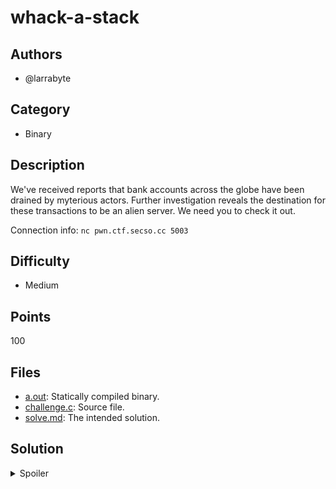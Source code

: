 # whack-a-stack

## Authors

- @larrabyte

## Category

- Binary

## Description

We've received reports that bank accounts across the globe have been drained by myterious actors.
Further investigation reveals the destination for these transactions to be an alien server.
We need you to check it out.

Connection info: `nc pwn.ctf.secso.cc 5003`

## Difficulty

- Medium

## Points

100

## Files

- [a.out](./_ctfd/files/a.out): Statically compiled binary.
- [challenge.c](./_ctfd/files/challenge.c): Source file.
- [solve.md](./solve.md): The intended solution.

## Solution

<details>
<summary>Spoiler</summary>

### Idea

To overflow the credit card digit array and overwrite the return address of `extract_le_monies` with `here_is_the_flag`.

### Walkthrough

1. **Getting a cursory overview.**
    - Simply reading and running the challenge source is always a good first step to finding a solution.
    - We're asked to provide some credit card numbers. Turns out they can't be random and have to pass some sort of algorithm.
    - Reading the source code, we see a bunch of extra functions for signal handling? Seems to print out extra information if the program encounters a segmentation fault.
    - The flag function is present, but is never called anywhere. So somehow, we seemingly have to redirect program execution solely via the credit card input.
2. **An idea!**
    - The digits are read in via `read_from_stdin`, which takes as input a `char*` and uses it as a buffer to write data into. It only terminates reading when it encounters an `EOF` or `\n`. What happens if we simply write more data then the program expects?
    - It still seems to work for inputs under 32 characters... ah, but that's because the `card` type
    has a 32-character array, seemingly to prevent nefarious people like us from exploiting the program. OK, let's try more. Say, 100 random characters.
    - Now the program crashes, and calls that funky signal handler from earlier. We see the address of
    `here_is_the_flag`!
3. **Experimenting with input.**
    - What if I try putting a bunch of As instead of random characters?
    - The signal handler output says that `rbp` is equal to `0x4141414141414141`. How interesting.
    - `0x41` is ASCII A... so we now know we can control certain CPU registers. But which ones do we need to control in order to change where the program executes?
    - Some searching indicates the binary is built for `x86_64`, and that `rip` is our target.
4. **Controlling the instruction pointer.**
    - How can we control the instruction pointer via a simple buffer overflow?
    - Well, if we're in a function, and we have to return at some point, the CPU must store that return address somewhere. Let's do some searching on how `x86_64` implements this.
    - It's done on the stack! Specifically, the `call` instruction pushes the address to return to before jumping to called address. The `ret` instruction pops this address back into `rip`.
    - We know the credit card array is 32 characters in size, so why don't we try an input of 32 characters and then the address of `here_is_the_flag`?
    - Doesn't seem to work. Why? Some disassembly may be required.
    - Turns out this binary also pushes `rbp` at the beginning of a function to save the stack frame address of the previous function, which is standard on programs built without optimisation. If we adjust our input to be (32+8) characters and then the address, we get the flag.

### Flag

`BEGINNER{nOOO_n07_my_v_buck5!11!11!!!}`

</details>
